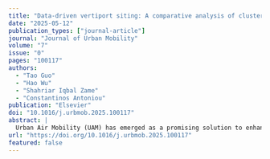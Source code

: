 ```yaml
---
title: "Data-driven vertiport siting: A comparative analysis of clustering methods for Urban Air Mobility"
date: "2025-05-12"
publication_types: ["journal-article"]
journal: "Journal of Urban Mobility"
volume: "7"
issue: "0"
pages: "100117"
authors:
  - "Tao Guo"
  - "Hao Wu"
  - "Shahriar Iqbal Zame"
  - "Constantinos Antoniou"
publication: "Elsevier"
doi: "10.1016/j.urbmob.2025.100117"
abstract: |
  Urban Air Mobility (UAM) has emerged as a promising solution to enhance metropolitan urban mobility. A critical determinant of UAM’s success is vertiport siting, which directly influences accessibility and travel time benefits. However, existing research lacks an evaluation of different data-driven clustering approaches for vertiport placement. This study systematically compares six clustering-based vertiport allocation strategies against an expert-defined benchmark (OBUAM) in the Munich Metropolitan Region. Results show that clustering-based siting significantly outperforms expert-defined methods across travel time savings, accessibility improvements, and transport equity. The K-means++ approach delivered the highest travel time savings (10.05%), accessibility gains (7.16%), and the lowest Gini coefficient (0.512). Sensitivity analysis highlights that reducing pre-flight time has a more substantial impact than increasing cruise speed, whereas higher fares disproportionately reduce accessibility benefits and equity.
url: "https://doi.org/10.1016/j.urbmob.2025.100117"
featured: false
---
```

